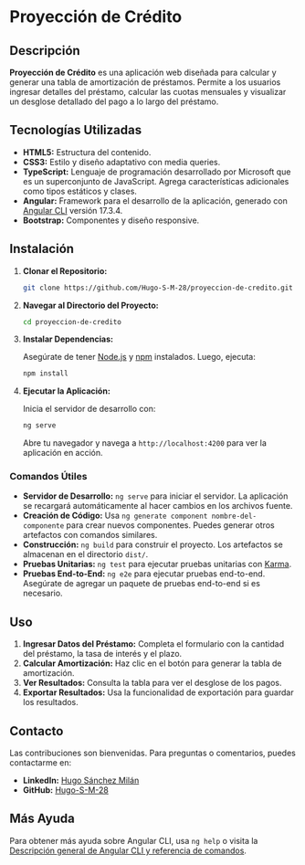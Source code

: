 # Proyección de Crédito

## Descripción

**Proyección de Crédito** es una aplicación web diseñada para calcular y generar una tabla de amortización de préstamos. Permite a los usuarios ingresar detalles del préstamo, calcular las cuotas mensuales y visualizar un desglose detallado del pago a lo largo del préstamo.

## Tecnologías Utilizadas

- **HTML5:** Estructura del contenido.
- **CSS3:** Estilo y diseño adaptativo con media queries.
- **TypeScript:** Lenguaje de programación desarrollado por Microsoft que es un superconjunto de JavaScript. Agrega características adicionales como tipos estáticos y clases.
- **Angular:** Framework para el desarrollo de la aplicación, generado con [Angular CLI](https://github.com/angular/angular-cli) versión 17.3.4.
- **Bootstrap:** Componentes y diseño responsive.

## Instalación

1. **Clonar el Repositorio:**

    ```bash
    git clone https://github.com/Hugo-S-M-28/proyeccion-de-credito.git
    ```

2. **Navegar al Directorio del Proyecto:**

    ```bash
    cd proyeccion-de-credito
    ```

3. **Instalar Dependencias:**

    Asegúrate de tener [Node.js](https://nodejs.org/) y [npm](https://www.npmjs.com/) instalados. Luego, ejecuta:

    ```bash
    npm install
    ```

4. **Ejecutar la Aplicación:**

    Inicia el servidor de desarrollo con:

    ```bash
    ng serve
    ```

    Abre tu navegador y navega a `http://localhost:4200` para ver la aplicación en acción.

### Comandos Útiles

- **Servidor de Desarrollo:** `ng serve` para iniciar el servidor. La aplicación se recargará automáticamente al hacer cambios en los archivos fuente.
- **Creación de Código:** Usa `ng generate component nombre-del-componente` para crear nuevos componentes. Puedes generar otros artefactos con comandos similares.
- **Construcción:** `ng build` para construir el proyecto. Los artefactos se almacenan en el directorio `dist/`.
- **Pruebas Unitarias:** `ng test` para ejecutar pruebas unitarias con [Karma](https://karma-runner.github.io).
- **Pruebas End-to-End:** `ng e2e` para ejecutar pruebas end-to-end. Asegúrate de agregar un paquete de pruebas end-to-end si es necesario.

## Uso

1. **Ingresar Datos del Préstamo:** Completa el formulario con la cantidad del préstamo, la tasa de interés y el plazo.
2. **Calcular Amortización:** Haz clic en el botón para generar la tabla de amortización.
3. **Ver Resultados:** Consulta la tabla para ver el desglose de los pagos.
4. **Exportar Resultados:** Usa la funcionalidad de exportación para guardar los resultados.

## Contacto

Las contribuciones son bienvenidas.
Para preguntas o comentarios, puedes contactarme en:

- **LinkedIn:** [Hugo Sánchez Milán](https://www.linkedin.com/in/hugo-s%C3%A1nchez-mil%C3%A1n-197b81278/)
- **GitHub:** [Hugo-S-M-28](https://github.com/Hugo-S-M-28)

## Más Ayuda

Para obtener más ayuda sobre Angular CLI, usa `ng help` o visita la [Descripción general de Angular CLI y referencia de comandos](https://angular.io/cli).
